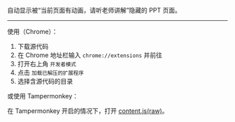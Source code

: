 自动显示被“当前页面有动画，请听老师讲解”隐藏的 PPT 页面。

---

使用（Chrome）：

1. 下载源代码
2. 在 Chrome 地址栏输入 `chrome://extensions` 并前往
3. 打开右上角 `开发者模式`
4. 点击 `加载已解压的扩展程序`
5. 选择含源代码的目录

或使用 Tampermonkey：

在 Tampermonkey 开启的情况下，打开 [content.js(raw)](https://raw.githubusercontent.com/liang2kl/yuketang-unveil/main/content.js)。

